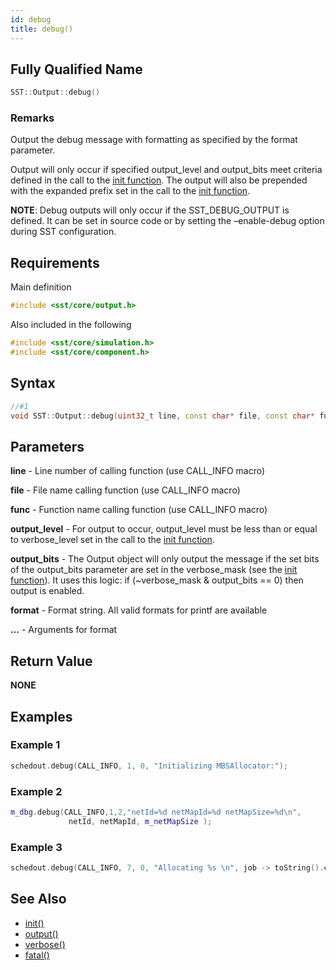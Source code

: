 ```yaml
---
id: debug
title: debug()
---
```

## Fully Qualified Name
```cpp
SST::Output::debug()
```

### Remarks
Output the debug message with formatting as specified by the format parameter.

Output will only occur if specified output_level and output_bits meet criteria defined in the call to the [init function](cpp/output/init.md). The output will also be prepended with the expanded prefix set in the call to the [init function](cpp/output/init.md). 

**NOTE**: Debug outputs will only occur if the SST_DEBUG_OUTPUT is defined. It can be set in source code or by setting the –enable-debug option during SST configuration.

## Requirements

Main definition
```cpp
#include <sst/core/output.h>
```

Also included in the following
```cpp
#include <sst/core/simulation.h>
#include <sst/core/component.h>
```

## Syntax

```cpp
//#1
void SST::Output::debug(uint32_t line, const char* file, const char* func, uint32_t output_level, uint32_t output_bits, const char* format, ... )
```

## Parameters

**line** - Line number of calling function (use CALL_INFO macro)

**file** - File name calling function (use CALL_INFO macro)

**func** - Function name calling function (use CALL_INFO macro)

**output_level** - For output to occur, output_level must be less than or equal to verbose_level set in the call to the [init function](cpp/output/init.md).

**output_bits** - The Output object will only output the message if the set bits of the output_bits parameter are set in the verbose_mask (see the [init function](cpp/output/init.md)). It uses this logic: if (~verbose_mask & output_bits == 0) then output is enabled.

**format** - Format string. All valid formats for printf are available

**...** - Arguments for format

## Return Value

**NONE**

## Examples

### Example 1
```cpp
schedout.debug(CALL_INFO, 1, 0, "Initializing MBSAllocator:");
```

### Example 2
```cpp
m_dbg.debug(CALL_INFO,1,2,"netId=%d netMapId=%d netMapSize=%d\n",
             netId, netMapId, m_netMapSize );
```

### Example 3
```cpp
schedout.debug(CALL_INFO, 7, 0, "Allocating %s \n", job -> toString().c_str());
```

## See Also

- [init()](cpp/output/init.md)
- [output()](cpp/output/output.md)
- [verbose()](cpp/output/verbose.md)
- [fatal()](cpp/output/fatal.md)